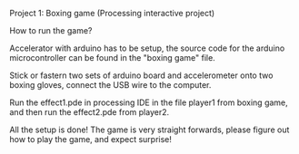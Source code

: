 
Project 1: Boxing game (Processing interactive project)

How to run the game?

Accelerator with arduino has to be setup, the source code for the arduino microcontroller can be found in the "boxing game" file.

Stick or fastern two sets of arduino board and accelerometer onto two boxing gloves, connect the USB wire to the computer.

Run the effect1.pde in processing IDE in the file player1 from boxing game, and then run the effect2.pde from player2.

All the setup is done! The game is very straight forwards, please figure out how to play the game, and expect surprise!
